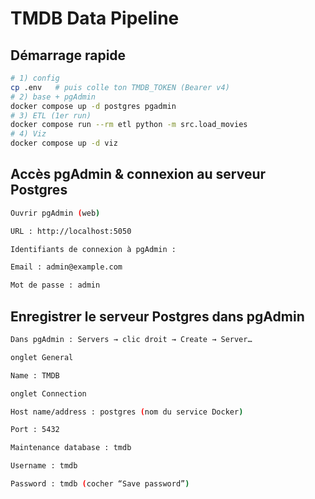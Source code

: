 # TMDB Data Pipeline

## Démarrage rapide
```bash
# 1) config
cp .env   # puis colle ton TMDB_TOKEN (Bearer v4)
# 2) base + pgAdmin
docker compose up -d postgres pgadmin
# 3) ETL (1er run)
docker compose run --rm etl python -m src.load_movies
# 4) Viz
docker compose up -d viz
```

## Accès pgAdmin & connexion au serveur Postgres
```bash
Ouvrir pgAdmin (web)

URL : http://localhost:5050

Identifiants de connexion à pgAdmin :

Email : admin@example.com

Mot de passe : admin
```

## Enregistrer le serveur Postgres dans pgAdmin 
```bash
Dans pgAdmin : Servers → clic droit → Create → Server…

onglet General

Name : TMDB

onglet Connection

Host name/address : postgres (nom du service Docker)

Port : 5432

Maintenance database : tmdb

Username : tmdb

Password : tmdb (cocher “Save password”)